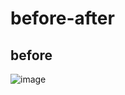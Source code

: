 # before-after
## before
![image](https://user-images.githubusercontent.com/90682571/139836834-0a74cd01-a6ce-4e3b-be6a-bf824981bd69.png)

